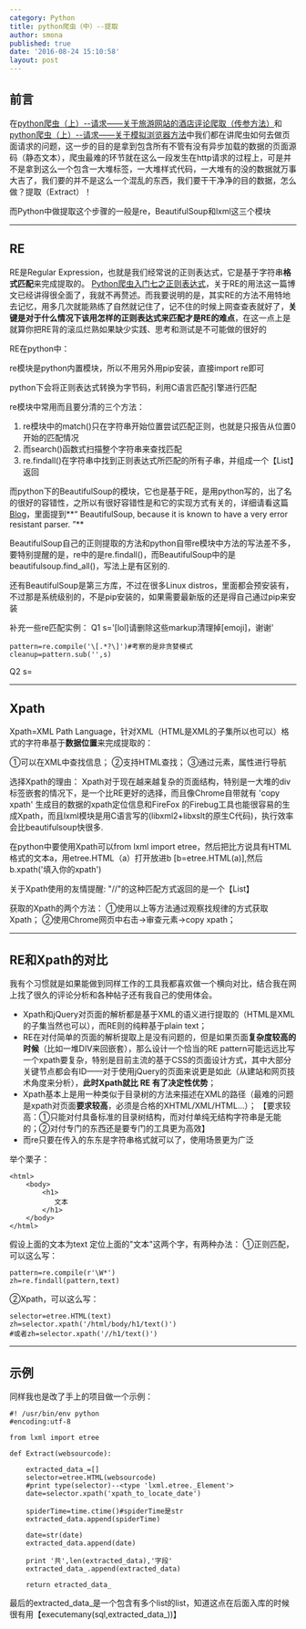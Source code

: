 ```yaml
---
category: Python
title: python爬虫（中）--提取
author: smona
published: true
date: '2016-08-24 15:10:58'
layout: post
---
```


**前言**
--

在[python爬虫（上）--请求——关于旅游网站的酒店评论爬取（传参方法）](http://blog.csdn.net/qq_29245097/article/details/51804501)和[python爬虫（上）--请求——关于模拟浏览器方法](http://blog.csdn.net/qq_29245097/article/details/52204529)中我们都在讲爬虫如何去做页面请求的问题，这一步的目的是拿到包含所有不管有没有异步加载的数据的页面源码（静态文本），爬虫最难的环节就在这么一段发生在http请求的过程上，可是并不是拿到这么一个包含一大堆标签，一大堆样式代码，一大堆有的没的数据就万事大吉了，我们要的并不是这么一个混乱的东西，我们要干干净净的目的数据，怎么做？提取（Extract）！

而Python中做提取这个步骤的一般是re，BeautifulSoup和lxml这三个模块


----------

**RE**
-----
RE是Regular Expression，也就是我们经常说的正则表达式，它是基于字符串**格式匹配**来完成提取的。
[Python爬虫入门七之正则表达式](http://cuiqingcai.com/977.html)，关于RE的用法这一篇博文已经讲得很全面了，我就不再赘述。而我要说明的是，其实RE的方法不用特地去记忆，用多几次就能熟练了自然就记住了，记不住的时候上网查查表就好了，**关键是对于什么情况下该用怎样的正则表达式来匹配才是RE的难点**，在这一点上是就算你把RE背的滚瓜烂熟如果缺少实践、思考和测试是不可能做的很好的

RE在python中：

re模块是python内置模块，所以不用另外用pip安装，直接import re即可

python下会将正则表达式转换为字节码，利用C语言匹配引擎进行匹配

re模块中常用而且要分清的三个方法：

 1. re模块中的match()只在字符串开始位置尝试匹配正则，也就是只报告从位置0开始的匹配情况
 2. 而search()函数式扫描整个字符串来查找匹配
 3. re.findall()在字符串中找到正则表达式所匹配的所有子串，并组成一个【List】返回

而python下的BeautifulSoup的模块，它也是基于RE，是用python写的，出了名的很好的容错性，之所以有很好容错性是和它的实现方式有关的，详细请看这篇[Blog](http://blog.dispatched.ch/2010/08/16/beautifulsoup-vs-lxml-performance/)，里面提到**“ BeautifulSoup, because it is known to have a very error resistant parser. ”**

BeautifulSoup自己的正则提取的方法和python自带re模块中方法的写法差不多，要特别提醒的是，re中的是re.findall()，而BeautifulSoup中的是beautifulsoup.find_all()，写法上是有区别的.

还有BeautifulSoup是第三方库，不过在很多Linux distros，里面都会预安装有，不过那是系统级别的，不是pip安装的，如果需要最新版的还是得自己通过pip来安装

补充一些re匹配实例：
Q1
s='[lol]请删除这些markup清理掉[emoji]，谢谢'
```
pattern=re.compile('\[.*?\]')#考察的是非贪婪模式
cleanup=pattern.sub('',s)
```

Q2
s=


----------

**Xpath**
-----
Xpath=XML Path Language，针对XML（HTML是XML的子集所以也可以）格式的字符串基于**数据位置**来完成提取的：

①可以在XML中查找信息；
②支持HTML查找；
③通过元素，属性进行导航

选择Xpath的理由：
Xpath对于现在越来越复杂的页面结构，特别是一大堆的div标签嵌套的情况下，是一个比RE更好的选择，而且像Chrome自带就有 'copy xpath' 生成目的数据的xpath定位信息和FireFox 的Firebug工具也能很容易的生成Xpath，而且lxml模块是用C语言写的(libxml2+libxslt的原生C代码)，执行效率会比beautifulsoup快很多.

在python中要使用Xpath可以from lxml import etree，然后把比方说具有HTML格式的文本a，用etree.HTML（a）打开放进b  [b=etree.HTML(a)],然后  b.xpath('填入你的xpath')

关于Xpath使用的友情提醒: "//"的这种匹配方式返回的是一个【List】

获取的Xpath的两个方法：
①使用以上等方法通过观察找规律的方式获取Xpath；
②使用Chrome网页中右击→审查元素→copy xpath；


----------


**RE和Xpath的对比**
--------------------------

我有个习惯就是如果能做到同样工作的工具我都喜欢做一个横向对比，结合我在网上找了很久的评论分析和各种帖子还有我自己的使用体会。

 - Xpath和jQuery对页面的解析都是基于XML的语义进行提取的（HTML是XML的子集当然也可以），而RE则的纯粹基于plain text；
 - RE在对付简单的页面的解析提取上是没有问题的，但是如果页面**复杂度较高的时候**（比如一堆DIV来回嵌套），那么设计一个恰当的RE pattern可能远远比写一个xpath要复杂，特别是目前主流的基于CSS的页面设计方式，其中大部分关键节点都会有ID——对于使用jQuery的页面来说更是如此（从建站和网页技术角度来分析），**此时Xpath就比 RE 有了决定性优势**；
 - Xpath基本上是用一种类似于目录树的方法来描述在XML的路径（最难的问题是xpath对页面**要求较高**，必须是合格的XHTML/XML/HTML...）；
   【要求较高：①只能对付具备标准的目录树结构，而对付单纯无结构字符串是无能的；②对付专门的东西还是要专门的工具更为高效】   
 - 而re只要在传入的东东是字符串格式就可以了，使用场景更为广泛

举个栗子：

```
<html>
    <body>
        <h1>
           文本
        </h1>
    </body>
</html>

```

假设上面的文本为text
定位上面的"文本"这两个字，有两种办法：
①正则匹配，可以这么写：

```
pattern=re.compile(r'\W*')
zh=re.findall(pattern,text)

```

②Xpath，可以这么写：


```
selector=etree.HTML(text)
zh=selector.xpath('/html/body/h1/text()')
#或者zh=selector.xpath('//h1/text()')
```


----------


**示例**
--
同样我也是改了手上的项目做一个示例：
```
#! /usr/bin/env python
#encoding:utf-8

from lxml import etree

def Extract(websourcode):
	
	extracted_data_=[]
	selector=etree.HTML(websourcode)
	#print type(selector)--<type 'lxml.etree._Element'>
	date=selector.xpath('xpath_to_locate_date')

    spiderTime=time.ctime()#spiderTime是str
    extracted_data.append(spiderTime)
    
	date=str(date)
	extracted_data.append(date)

   	print '共',len(extracted_data),'字段'	
	extracted_data_.append(extracted_data)	

    return etracted_data_

```

最后的extracted_data_是一个包含有多个list的list，知道这点在后面入库的时候很有用【executemany(sql,extracted_data_))】
